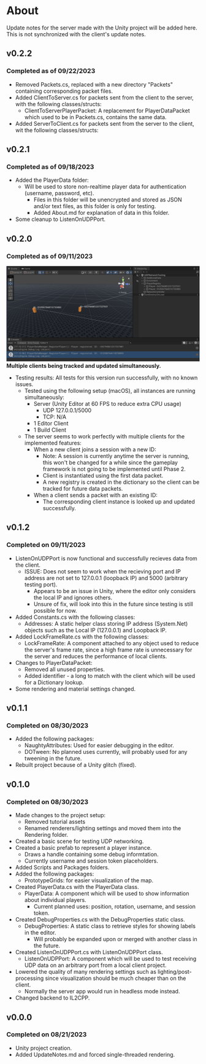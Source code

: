 ﻿# About
Update notes for the server made with the Unity project will be added here. This is not synchronized with the client's update notes.

## v0.2.2
### Completed as of 09/22/2023
- Removed Packets.cs, replaced with a new directory "Packets" containing corresponding packet files.
- Added ClientToServer.cs for packets sent from the client to the server, with the following classes/structs:
  - ClientToServerPlayerPacket: A replacement for PlayerDataPacket which used to be in Packets.cs, contains the same data.
- Added ServerToClient.cs for packets sent from the server to the client, wit the following classes/structs:

## v0.2.1
### Completed as of 09/18/2023
- Added the PlayerData folder:
  - Will be used to store non-realtime player data for authentication (username, password, etc).
    - Files in this folder will be unencrypted and stored as JSON and/or text files, as this folder is only for testing.
    - Added About.md for explanation of data in this folder.
- Some cleanup to ListenOnUDPPort.

## v0.2.0
### Completed as of 09/11/2023
![](https://raw.githubusercontent.com/rvishwajith/CS370-Research/main/Screenshots/Server/v0-2-0-multipleClients.png)
**Multiple clients being tracked and updated simultaneously.**
- Testing results: All tests for this version run successfully, with no known issues.
  - Tested using the following setup (macOS), all instances are running simultaneously:
    - Server (Unity Editor at 60 FPS to reduce extra CPU usage)
      - UDP 127.0.0.1/5000
      - TCP: N/A
    - 1 Editor Client
    - 1 Build Client
  - The server seems to work perfectly with multiple clients for the implemented features:
    - When a new client joins a session with a new ID:
      - Note: A session is currently anytime the server is running, this won't be changed for a while since the gameplay framework is not going to be implemented until Phase 2.
      - Client is instantiated using the first data packet.
      - A new registry is created in the dictionary so the client can be tracked for future data packets.
    - When a client sends a packet with an existing ID:
      - The corresponding client instance is looked up and updated successfully.

## v0.1.2
### Completed on 09/11/2023
- ListenOnUDPPort is now functional and successfully recieves data from the client.
  - ISSUE: Does not seem to work when the recieving port and IP address are not set to 127.0.0.1 (loopback IP) and 5000 (arbitrary testing port).
    - Appears to be an issue in Unity, where the editor only considers the local IP and ignores others.
    - Unsure of fix, will look into this in the future since testing is still possible for now.
- Added Constants.cs with the following classes:
  - Addresses: A static helper class storing IP address (System.Net) objects such as the Local IP (127.0.0.1) and Loopback IP. 
- Added LockFrameRate.cs with the following classes:
  - LockFrameRate: A component attached to any object used to reduce the server's frame rate, since a high frame rate is unnecessary for the server and reduces the performance of local clients.
- Changes to PlayerDataPacket:
  - Removed all unused properties.
  - Added identifier - a long to match with the client which will be used for a Dictionary lookup.
- Some rendering and material settings changed.

## v0.1.1
### Completed on 08/30/2023
- Added the following packages:
  - NaughtyAttributes: Used for easier debugging in the editor.
  - DOTween: No planned uses currently, will probably used for any tweening in the future.
- Rebuilt project because of a Unity glitch (fixed).

## v0.1.0
### Completed on 08/30/2023
- Made changes to the project setup:
  - Removed tutorial assets
  - Renamed renderers/lighting settings and moved them into the Rendering folder.
- Created a basic scene for testing UDP networking.
- Created a basic prefab to represent a player instance.
  - Draws a handle containing some debug informtation.
  - Currently username and session token placeholders.
- Added Scripts and Packages folders.
- Added the following packages:
  - PrototypeGrids: for easier visualization of the map.
- Created PlayerData.cs with the PlayerData class.
  - PlayerData: A component which will be used to show information about individual players.
    - Current planned uses: position, rotation, username, and session token.
- Created DebugProperties.cs with the DebugProperties static class.
  - DebugProperties: A static class to retrieve styles for showing labels in the editor.
    - Will probably be expanded upon or merged with another class in the future.
- Created ListenOnUDPPort.cs with ListenOnUDPPort class.
  - ListenOnUDPPort: A component which will be used to test receiving UDP data on an arbitrary port from a local client project.
- Lowered the quality of many rendering settings such as lighting/post-processing since visualization should be much cheaper than on the client.
  - Normally the server app would run in headless mode instead.
- Changed backend to IL2CPP.

## v0.0.0
### Completed on 08/21/2023
- Unity project creation.
- Added UpdateNotes.md and forced single-threaded rendering.